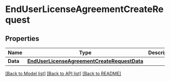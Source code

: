 # EndUserLicenseAgreementCreateRequest

## Properties

Name | Type | Description | Notes
------------ | ------------- | ------------- | -------------
**Data** | [**EndUserLicenseAgreementCreateRequestData**](EndUserLicenseAgreementCreateRequest_data.md) |  | 

[[Back to Model list]](../README.md#documentation-for-models) [[Back to API list]](../README.md#documentation-for-api-endpoints) [[Back to README]](../README.md)


